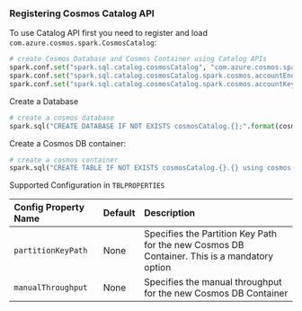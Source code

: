 ### Registering Cosmos Catalog API

To use Catalog API first you need to register and load `com.azure.cosmos.spark.CosmosCatalog`: 
```python
# create Cosmos Database and Cosmos Container using Catalog APIs
spark.conf.set("spark.sql.catalog.cosmosCatalog", "com.azure.cosmos.spark.CosmosCatalog")
spark.conf.set("spark.sql.catalog.cosmosCatalog.spark.cosmos.accountEndpoint", REPLACEME)
spark.conf.set("spark.sql.catalog.cosmosCatalog.spark.cosmos.accountKey", REPLACEME)
```

Create a Database
```python
# create a cosmos database
spark.sql("CREATE DATABASE IF NOT EXISTS cosmosCatalog.{};".format(cosmosDatabaseName))
```

Create a Cosmos DB container:
```python
# create a cosmos container
spark.sql("CREATE TABLE IF NOT EXISTS cosmosCatalog.{}.{} using cosmos.items TBLPROPERTIES(partitionKeyPath = '/id', manualThroughput = '1100')".format(cosmosDatabaseName, cosmosContainerName))
```

Supported Configuration in `TBLPROPERTIES`


| Config Property Name      | Default | Description |
| :---        |    :----   |         :--- | 
| `partitionKeyPath`     | None    | Specifies the Partition Key Path for the new Cosmos DB Container. This is a mandatory option|
| `manualThroughput`      | None    | Specifies the manual throughput for the new Cosmos DB Container |  |


